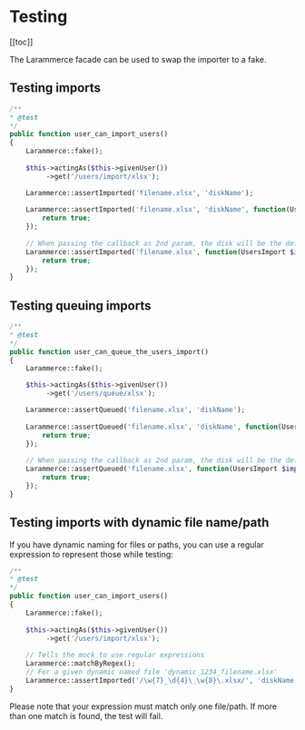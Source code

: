 # Testing

[[toc]]

The Larammerce facade can be used to swap the importer to a fake.

## Testing imports

```php
/**
* @test
*/
public function user_can_import_users() 
{
    Larammerce::fake();
    
    $this->actingAs($this->givenUser())
         ->get('/users/import/xlsx');

    Larammerce::assertImported('filename.xlsx', 'diskName');
    
    Larammerce::assertImported('filename.xlsx', 'diskName', function(UsersImport $import) {
        return true;
    });
    
    // When passing the callback as 2nd param, the disk will be the default disk.
    Larammerce::assertImported('filename.xlsx', function(UsersImport $import) {
        return true;
    });
}
```

## Testing queuing imports

```php
/**
* @test
*/
public function user_can_queue_the_users_import() 
{
    Larammerce::fake();

    $this->actingAs($this->givenUser())
         ->get('/users/queue/xlsx');

    Larammerce::assertQueued('filename.xlsx', 'diskName');
    
    Larammerce::assertQueued('filename.xlsx', 'diskName', function(UsersImport $import) {
        return true;
    });
    
    // When passing the callback as 2nd param, the disk will be the default disk.
    Larammerce::assertQueued('filename.xlsx', function(UsersImport $import) {
        return true;
    });
}
```

## Testing imports with dynamic file name/path

If you have dynamic naming for files or paths, you can use a regular expression to represent those while testing:

```php
/**
* @test
*/
public function user_can_import_users() 
{
    Larammerce::fake();
    
    $this->actingAs($this->givenUser())
         ->get('/users/import/xlsx');
    
    // Tells the mock to use regular expressions
    Larammerce::matchByRegex(); 
    // For a given dynamic named file 'dynamic_1234_filename.xlsx'
    Larammerce::assertImported('/\w{7}_\d{4}\_\w{8}\.xlsx/', 'diskName');
}
```
Please note that your expression must match only one file/path. If more than one match is found, the test will fail.
